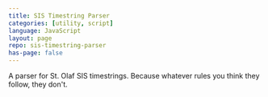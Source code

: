 ```yaml
---
title: SIS Timestring Parser
categories: [utility, script]
language: JavaScript
layout: page
repo: sis-timestring-parser
has-page: false
---
```


A parser for St. Olaf SIS timestrings. Because whatever rules you think they follow, they don't.
